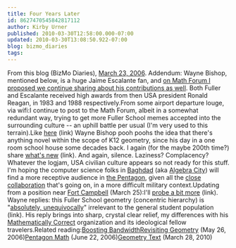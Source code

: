 ```yaml
---
title: Four Years Later
id: 8627470545842817112
author: Kirby Urner
published: 2010-03-30T12:58:00.000-07:00
updated: 2010-03-30T13:08:50.922-07:00
blog: bizmo_diaries
tags: 
---
```


From this blog (BizMo Diaries), [March 23, 2006](http://mybizmo.blogspot.com/2006/03/math-wars-continued.html).  Addendum:  Wayne Bishop, mentioned below, is a huge Jaime Escalante fan, and [on Math Forum I proposed we continue sharing about his contributions as well](http://mathforum.org/kb/message.jspa?messageID=7018226&tstart=0).  Both Fuller and Escalante received high awards from then USA president Ronald Reagan, in 1983 and 1988 respectively.[](http://photos1.blogger.com/blogger/1134/545/1600/comicstrip.0.jpg)From some airport departure louge, via wifi:I continue to post to the Math Forum, albeit in a somewhat redundant way, trying to get more Fuller School memes accepted into the surrounding culture -- an uphill battle per usual (I'm very used to this terrain).Like [here](http://mathforum.org/kb/message.jspa?messageID=4584442) (link) Wayne Bishop pooh poohs the idea that there's anything novel within the scope of K12 geometry, since his day in a one room school house some decades back. I again (for the maybe 200th time?) share [what's new](http://mathforum.org/kb/message.jspa?messageID=4585473) (link).  And again, silence.  Laziness?  Complacency? Whatever the logjam, USA civilian culture appears so not ready for this stuff.  I'm hoping the computer science folks in [Baghdad](http://architecture.about.com/b/a/006827.htm) (aka [Algebra City](http://controlroom.blogspot.com/2006/01/serving-from-algebra-city.html)) will find a more receptive audience in [the Pentagon](http://controlroom.blogspot.com/2006/03/taking-stock.html), given all the [close collaboration](http://controlroom.blogspot.com/2006/03/gnu-math.html) that's going on, in a more difficult military context.Updating from a position near [Fort Campbell](http://www.globalsecurity.org/military/facility/fort-campbell.htm) (March 25):I'll [probe a bit more](http://mathforum.org/kb/thread.jspa?messageID=4588828) (link).  Wayne replies:  this Fuller School geometry (concentric hierarchy) is "[absolutely, unequivocally](http://mathforum.org/kb/message.jspa?messageID=4588972)" irrelevant to the general student population (link).  His reply brings into sharp, crystal clear relief, my differences with his [Mathematically Correct](http://www.mathematicallycorrect.com/) organization and its ideological fellow travelers.Related reading:[Boosting Bandwidth](http://controlroom.blogspot.com/2006/02/boosting-bandwidth.html)[Revisiting Geometry](http://mathforum.org/kb/thread.jspa?threadID=1388573) (May 26, 2006)[Pentagon Math](http://mathforum.org/kb/message.jspa?messageID=4834994) (June 22, 2006)[Geometry Text](http://mathforum.org/kb/message.jspa?messageID=7022927&tstart=0) (March 28, 2010)[](http://photos1.blogger.com/blogger/1134/545/1600/buckystampssm.jpg)
